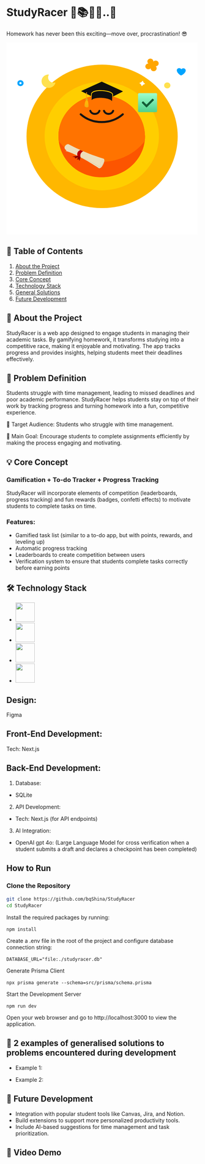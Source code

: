 # StudyRacer 🏁📚🐆💨..🐢

Homework has never been this exciting—move over, procrastination! 😎

<img src="Img/Logo_main_transparent.png">
 
## 🔗 Table of Contents
1. [About the Project](#about-the-project)
2. [Problem Definition](#problem-definition)
3. [Core Concept](#core-concept)
4. [Technology Stack](#technology-stack)
5. [General Solutions](#general-solutions)
6. [Future Development](#future-development)

## 🔭 About the Project

StudyRacer is a web app designed to engage students in managing their academic tasks. By gamifying homework, it transforms studying into a competitive race, making it enjoyable and motivating. The app tracks progress and provides insights, helping students meet their deadlines effectively.

## 💭 Problem Definition

Students struggle with time management, leading to missed deadlines and poor academic performance. StudyRacer helps students stay on top of their work by tracking progress and turning homework into a fun, competitive experience.

👥 Target Audience: Students who struggle with time management.

🎯 Main Goal: Encourage students to complete assignments efficiently by making the process engaging and motivating.

## 💡 Core Concept

### Gamification + To-do Tracker + Progress Tracking

StudyRacer will incorporate elements of competition (leaderboards, progress tracking) and fun rewards (badges, confetti effects) to motivate students to complete tasks on time.

### Features:

- Gamified task list (similar to a to-do app, but with points, rewards, and leveling up)
- Automatic progress tracking
- Leaderboards to create competition between users
- Verification system to ensure that students complete tasks correctly before earning points

## 🛠 Technology Stack

- <img src="https://github.com/marwin1991/profile-technology-icons/assets/136815194/82df4543-236b-4e45-9604-5434e3faab17" width="50" height="50" >
- <img src="https://github.com/marwin1991/profile-technology-icons/assets/136815194/5f8c622c-c217-4649-b0a9-7e0ee24bd704" width="50" height="50" >
- <img src="https://user-images.githubusercontent.com/25181517/183568594-85e280a7-0d7e-4d1a-9028-c8c2209e073c.png" width="50" height="50" >
- <img src="https://user-images.githubusercontent.com/25181517/183859966-a3462d8d-1bc7-4880-b353-e2cbed900ed6.png" width="50" height="50" >

## Design:

Figma

## Front-End Development:

Tech: Next.js

## Back-End Development:

1. Database:

- SQLite

2. API Development:

- Tech: Next.js (for API endpoints)

3. AI Integration:

- OpenAI gpt 4o: (Large Language Model for cross verification when a student submits a draft and declares a checkpoint has been completed)

## How to Run

### Clone the Repository

```bash
git clone https://github.com/bqShina/StudyRacer
cd StudyRacer
```

Install the required packages by running:

```
npm install
```

Create a .env file in the root of the project and configure database connection string:

```
DATABASE_URL="file:./studyracer.db"
```

Generate Prisma Client

```
npx prisma generate --schema=src/prisma/schema.prisma
```

Start the Development Server

```
npm run dev
```

Open your web browser and go to http://localhost:3000 to view the application.

## 🚨 2 examples of generalised solutions to problems encountered during development

- Example 1:

- Example 2:

## 🚀 Future Development

- Integration with popular student tools like Canvas, Jira, and Notion.
- Build extensions to support more personalized productivity tools.
- Include AI-based suggestions for time management and task prioritization.

## 🎥 Video Demo
